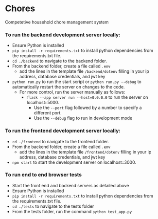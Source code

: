 # Chores
Competetive household chore management system 

### To run the backend development server locally:
- Ensure Python is installed
- `pip install -r requirements.txt` to install python dependencies from the requirements.txt file.
- `cd ./backend` to navigate to the backend folder.
- From the backend folder, create a file called `.env`
    - add the lines in the template file `/backend/dotenv` filling in your ip address, database credentials, and jwt key
- `python run.py` to run the start script or  `python run.py --debug` to automatically restart the server on changes to the code.
    - For more control, run the server manually as follows:
        - `flask --app server run --host=0.0.0.0` to  run the server on localhost::5000. 
            - Use the `--port` flag followed by a number to specify a different port. 
            - Use the `--debug` flag to run in development mode


### To run the frontend development server locally:
- `cd ./frontend` to navigate to the frontend folder.
- From the backend folder, create a file called `.env`
    - add the lines in the template file `/frontend/dotenv` filling in your ip address, database credentials, and jwt key
- `npm start` to start the development server on localhost::3000.

### To run end to end browser tests
- Start the front end and backend servers as detailed above
- Ensure Python is installed
- `pip install -r requirements.txt` to install python dependencies from the requirements.txt file.
- `cd ./tests` to navigate to the tests folder
- From the tests folder, run the command `python test_app.py` 
